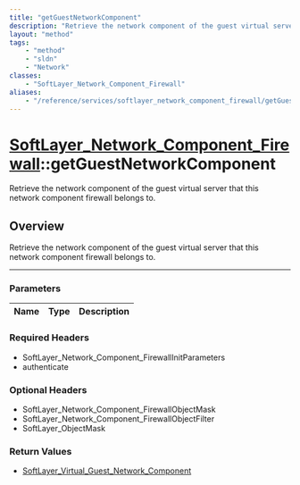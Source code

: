 ```yaml
---
title: "getGuestNetworkComponent"
description: "Retrieve the network component of the guest virtual server that this network component firewall belongs to."
layout: "method"
tags:
    - "method"
    - "sldn"
    - "Network"
classes:
    - "SoftLayer_Network_Component_Firewall"
aliases:
    - "/reference/services/softlayer_network_component_firewall/getGuestNetworkComponent"
---
```

# [SoftLayer_Network_Component_Firewall](/reference/services/SoftLayer_Network_Component_Firewall)::getGuestNetworkComponent


Retrieve the network component of the guest virtual server that this network component firewall belongs to.


## Overview 
Retrieve the network component of the guest virtual server that this network component firewall belongs to.

-----

### Parameters 
|Name | Type | Description |
| --- | --- | --- |


### Required Headers
* SoftLayer_Network_Component_FirewallInitParameters
* authenticate


### Optional Headers
* SoftLayer_Network_Component_FirewallObjectMask
* SoftLayer_Network_Component_FirewallObjectFilter
* SoftLayer_ObjectMask

### Return Values
* <a href='/reference/datatypes/SoftLayer_Virtual_Guest_Network_Component'>SoftLayer_Virtual_Guest_Network_Component </a>




